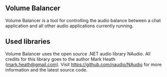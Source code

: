 ## Volume Balancer

Volume Balancer is a tool for controlling the audio balance between a chat application and all other audio applications currently running.

## Used libraries

Volume Balancer uses the open source .NET audio library NAudio. All credits for this library goes to the author Mark Heath (mark.heath@gmail.com). Visit https://github.com/naudio/NAudio for more information and the latest source code.

